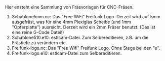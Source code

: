 Hier ensteht eine Sammlung von Fräsvorlagen für CNC-Fräsen.

1) Schablone5mm.nc: Das "Free WiFi" Freifunk Logo. Derzeit wird auf 5mm ausgefräst, was für eine 4mm Plexiglas Scheibe
(und 1mm "Opferplatte") ausreicht. Derzeit wird ein 2mm Fräser benutzt. (Das ist eine reine G-Code Datei!)
2) Schablone510.e10: estlcam-Datei. Zum Selbereditieren, z.B. um die Frästiefe zu verändern etc.
3) Freifunk-logo.nc: Das "Free Wifi" Freifunk Logo. Ohne Stege bei den "e".
4) Freifunk-logo.e10: estlcam-Datei zum Selbereditieren.
